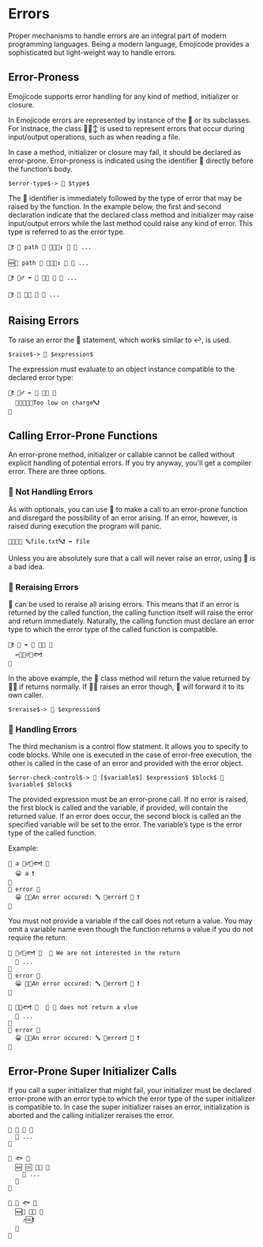 # Errors

Proper mechanisms to handle errors are an integral part of modern programming
languages. Being a modern language, Emojicode provides a sophisticated but
light-weight way to handle errors.

## Error-Proness

Emojicode supports error handling for any kind of method, initializer or
closure.

In Emojicode errors are represented by instance of the 🚧 or its subclasses.
For instnace, the class 🚧🔸↕️ is used to represent errors that occur during
input/output operations, such as when reading a file.

In case a method, initializer or closure may fail, it should be declared as
error-prone. Error-proness is indicated using the identifier 🚧 directly before
the function’s body.

```syntax
$error-type$-> 🚧 $type$
```

The 🚧 identifier is immediately followed by the type of error that may be raised
by the function. In the example below, the first and second declaration indicate
that the declared class method and initializer may raise input/output errors
while the last method could raise any kind of error. This type is referred to as
the error type.

```
🐇❗️ 📁 path 🔡 🚧🚧🔸↕️ 🍇 💭 ...

🆕📝 path 🔡 🚧🚧🔸↕️ 🍇 💭 ...

🐇❗️ 🤦‍♂️ ➡️ 🔡 🚧🚧 🍇 💭 ...

🐇❗️ 💛 🚧🚧 🍇 💭 ...
```

## Raising Errors

To raise an error the 🚨 statement, which works similar to ↩️, is used.

```syntax
$raise$-> 🚨 $expression$
```

The expression must evaluate to an object instance compatible to the declared
error type:

```
🐇❗️ 🤦‍♂️ ➡️ 🔡 🚧🚧 🍇
  🚨🆕🚧🆕🔤Too low on charge🔤❗️
🍉
```

## Calling Error-Prone Functions

An error-prone method, initializer or callable cannot be called without
explicit handling of potential errors. If you try anyway, you’ll get a compiler
error. There are three options.

### 🍺 Not Handling Errors

As with optionals, you can use 🍺 to make a call to an error-prone function
and disregard the possibility of an error arising. If an error, however, is
raised during execution the program will panic.

```
🍺🆕📄📝 🔤file.txt🔤❗️ ➡️ file
```

Unless you are absolutely sure that a call will never raise an error, using 🍺
is a bad idea.

### 🔺 Reraising Errors

🔺 can be used to reraise all arising errors. This means that if an error
is returned by the called function, the calling function itself will raise the
error and return immediately. Naturally, the calling function must declare an
error type to which the error type of the called function is compatible.

```
🐇❗️ 🍌 ➡️ 🔡 🚧🚧 🍇
  ↩️🔺🤦‍♂️🐇🐟❗️
🍉
```

In the above example, the 🍌 class method will return the value returned by 🤦‍♂️
if returns normally. If 🤦‍♂️ raises an error though, 🍌 will forward it to its
own caller.

```syntax
$reraise$-> 🔺 $expression$
```

### 🥑 Handling Errors

The third mechanism is a control flow statment. It allows you to specify to
code blocks. While one is executed in the case of error-free execution, the
other is called in the case of an error and provided with the error object.

```syntax
$error-check-control$-> 🥑 [$variable$] $expression$ $block$ 🙅 $variable$ $block$
```

The provided expression must be an error-prone call. If no error is raised,
the first block is called and the variable, if provided, will contain the
returned value. If an error does occur, the second block is called an the
specified variable will be set to the error. The variable’s type is the error
type of the called function.

Example:

```
🥑 a 🤦‍♂️🐇🐟❗️ 🍇
  😀 a ❗️
🍉
🙅 error 🍇
  😀 🍪🔤An error occured: 🔤 💬error❗️ 🍪 ❗️
🍉
```

You must not provide a variable if the call does not return a value. You may
omit a variable name even though the function returns a value if you do not
require the return.

```
🥑 🤦‍♂️🐇🐟❗️ 🍇  💭 We are not interested in the return
  💭 ...
🍉
🙅 error 🍇
  😀 🍪🔤An error occured: 🔤 💬error❗️ 🍪 ❗️
🍉

🥑 💛🐇🐟❗️ 🍇  💭 💛 does not return a vlue
  💭 ...
🍉
🙅 error 🍇
  😀 🍪🔤An error occured: 🔤 💬error❗️ 🍪 ❗️
🍉
```

## Error-Prone Super Initializer Calls

If you call a super initializer that might fail, your initializer must be
declared error-prone with an error type to which the error type of the super
initializer is compatible to. In case the super initializer raises an error,
initialization is aborted and the calling initializer reraises the error.

```
🐇 🐫 🚧 🍇
  💭 ...
🍉

🐇 🐟 🍇
  🆕 🆒 🚧🐫 🍇
    💭 ...
  🍉
🍉

🐇 🐡 🐟 🍇
  🆕👅 🚧🐫 🍇
    ⤴️🆒❗️
  🍉
🍉
```


